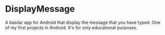 DisplayMessage
==============

A basilar app for Android that display the message that you have typed.
One of my first projects in Android. It's for only educational purposes.
